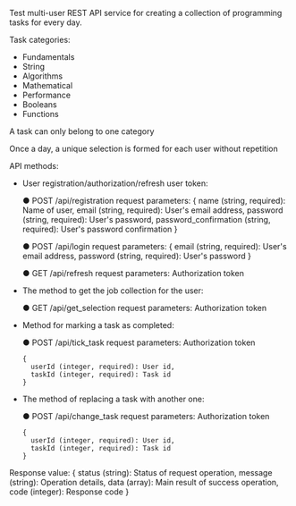 Test multi-user REST API service for creating a collection of programming tasks for every day.

Task categories:

- Fundamentals
- String
- Algorithms
- Mathematical
- Performance
- Booleans
- Functions

A task can only belong to one category

Once a day, a unique selection is formed for each user without repetition

API methods:

- User registration/authorization/refresh user token:

  ● POST /api/registration
    request parameters:
    {
       name (string, required): Name of user,
       email (string, required): User's email address,
       password (string, required): User's password,
       password_confirmation (string, required): User's password confirmation
  }

  ● POST /api/login
    request parameters:
    {
       email (string, required): User's email address,
       password (string, required): User's password
    }

  ● GET /api/refresh
    request parameters:
       Authorization token

- The method to get the job collection for the user:

  ● GET /api/get_selection
    request parameters:
       Authorization token

- Method for marking a task as completed:

  ● POST /api/tick_task
    request parameters:
      Authorization token

  	  {
  		userId (integer, required): User id,
  		taskId (integer, required): Task id
  	  }

- The method of replacing a task with another one:

  ● POST /api/change_task
    request parameters:
      Authorization token

 	  {
  		userId (integer, required): User id,
  		taskId (integer, required): Task id
  	  }

Response value:
{
   status (string): Status of request operation,
   message (string): Operation details,
   data (array): Main result of success operation,
   code (integer): Response code
}
